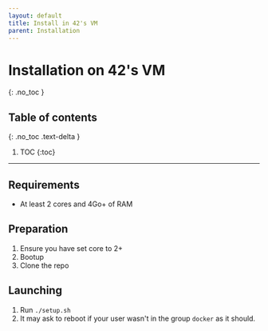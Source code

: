 ```yaml
---
layout: default
title: Install in 42's VM
parent: Installation
---
```


# Installation on 42's VM
{: .no_toc }

## Table of contents
{: .no_toc .text-delta }

1. TOC
{:toc}

---

## Requirements
- At least 2 cores and 4Go+ of RAM

## Preparation
1. Ensure you have set core to 2+
2. Bootup
3. Clone the repo

## Launching
1. Run `./setup.sh`
2. It may ask to reboot if your user wasn't in the group `docker` as it should.
